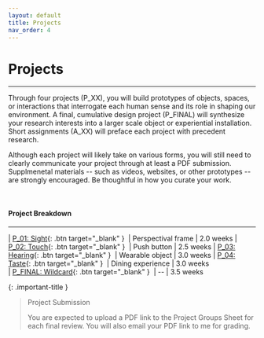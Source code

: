 ```yaml
---
layout: default
title: Projects
nav_order: 4
---
```


# Projects

---

Through four projects (P_XX), you will build prototypes of objects, spaces, or interactions that interrogate each human sense and its role in shaping our environment. A final, cumulative design project (P_FINAL) will synthesize your research interests into a larger scale object or experiential installation. Short assignments (A_XX) will preface each project with precedent research.

Although each project will likely take on various forms, you will still need to clearly communicate your project through at least a PDF submission. Supplmenetal materials -- such as videos, websites, or other prototypes -- are strongly encouraged. Be thoughtful in how you curate your work.

<br>

#### Project Breakdown

---

| <span class="fs-3">[P_01: Sight](http://example.com/){: .btn target="_blank" }</span>&nbsp;          | Perspectival frame   | 2.0 weeks
| <span class="fs-3">[P_02: Touch](http://example.com/){: .btn target="_blank" }</span>&nbsp;          | Push button          | 2.5 weeks
| <span class="fs-3">[P_03: Hearing](http://example.com/){: .btn target="_blank" }</span>&nbsp;        | Wearable object      | 3.0 weeks
| <span class="fs-3">[P_04: Taste](http://example.com/){: .btn target="_blank" }</span>&nbsp;          | Dining experience    | 3.0 weeks      
| <span class="fs-3">[P_FINAL: Wildcard](http://example.com/){: .btn target="_blank" }</span>&nbsp;    | --                   | 3.5 weeks     

{: .important-title }
> Project Submission
>
> You are expected to upload a PDF link to the Project Groups Sheet for each final review. You will also email your PDF link to me for grading.
